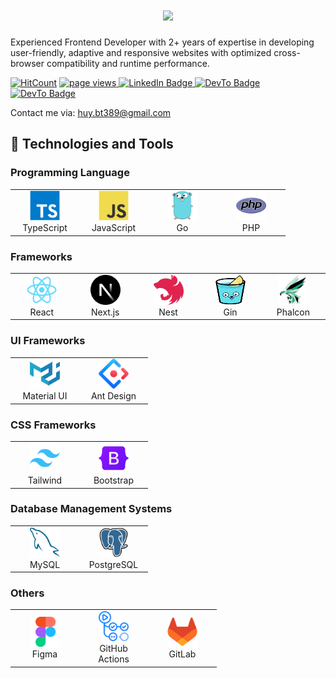 <h1 align="center">
  <a href="https://github.com/huyjs9">
    <img src="https://readme-typing-svg.herokuapp.com/?lines=Hello,+There!+👋;This+is+Huy+Bui...;Nice+to+meet+you!&center=true&size=30">
  </a>
</h1>

Experienced Frontend Developer with 2+ years of expertise in developing user-friendly, adaptive and responsive websites with optimized cross-browser compatibility and runtime performance.

<p>
  <a href="https://hits.dwyl.com/huyjs9/huyjs9/huyjs9.svg?style=flat-square"><img src="https://hits.dwyl.com/huyjs9/huyjs9/huyjs9.svg?style=flat-square" alt="HitCount"></a>
   <a href="https://github.com/huyjs9">
  <img src="https://komarev.com/ghpvc/?username=huyjs9&style=flat-square&abbreviated=true" alt="page views" />
  </a>
  <a href="https://www.linkedin.com/in/huybui38/">
    <img src="https://img.shields.io/badge/-@huybui38-0077B5?style=flat-square&labelColor=0077B5&logo=LinkedIn&link=https://www.linkedin.com/in/huybui38/" alt="LinkedIn Badge">
  </a>
  <a href="https://dev.to/huybt">
    <img src="https://img.shields.io/badge/-@huybt-0A0A0A?style=flat-square&amp;labelColor=0A0A0A&amp;logo=dev.to&amp;link=https://dev.to/huybt" alt="DevTo Badge">
  </a>
    </a>
  <a href="https://twitter.com/huybt389">
    <img src="https://img.shields.io/badge/-@huybt389-000000?style=flat-square&amp;labelColor=0A0A0A&amp;logo=x&amp;link=https://twitter.com/huybt389" alt="DevTo Badge">
  </a>
</p>

Contact me via: <a href="mailto:huy.bt389@gmail.com">huy.bt389@gmail.com</a>

<h2>🚀 Technologies and Tools</h2>
<h3>
Programming Language
</h3>
<table>
  <tr>
    <td align="center" width="96">
        <img src="https://raw.githubusercontent.com/devicons/devicon/master/icons/typescript/typescript-original.svg" alt="react" width="48" height="48" />
      <br>TypeScript
    </td>
    <td align="center" width="96">
<img src="https://raw.githubusercontent.com/devicons/devicon/master/icons/javascript/javascript-original.svg" alt="nextjs" width="48" height="48" />
      <br>JavaScript
    </td>
    <td align="center" width="96">
<img src="https://raw.githubusercontent.com/devicons/devicon/master/icons/go/go-original.svg" alt="nestjs" width="48" height="48" />
      <br>Go
    </td>
    <td align="center" width="96">
<img src="https://raw.githubusercontent.com/devicons/devicon/master/icons/php/php-original.svg" alt="nestjs" width="48" height="48" />
      <br>PHP
    </td>
  </tr>
</table>

<h3>
Frameworks
</h3>
<table>
  <tr>
    <td align="center" width="96">
        <img src="https://raw.githubusercontent.com/devicons/devicon/master/icons/react/react-original.svg" alt="react" width="48" height="48" />
      <br>React
    </td>
    <td align="center" width="96">
<img src="https://raw.githubusercontent.com/devicons/devicon/master/icons/nextjs/nextjs-original.svg" alt="nextjs" width="48" height="48" />
      <br>Next.js
    </td>
    <td align="center" width="96">
<img src="https://raw.githubusercontent.com/devicons/devicon/master/icons/nestjs/nestjs-original.svg" alt="nestjs" width="48" height="48" />
      <br>Nest
    </td>
    <td align="center" width="96">
<img src="https://raw.githubusercontent.com/gin-gonic/logo/master/color.svg" alt="gin" width="48" height="48" />
      <br>Gin
    </td>
    <td align="center" width="96"> 
     <img src="https://raw.githubusercontent.com/devicons/devicon/master/icons/phalcon/phalcon-original.svg" alt="phalcon" width="48" height="48" />
      <br>Phalcon
    </td>
  </tr>
</table>

<h3>
UI Frameworks
</h3>
<table>
  <tr>
    <td align="center" width="96">
<img src="https://raw.githubusercontent.com/devicons/devicon/master/icons/materialui/materialui-original.svg" alt="materialui" width="48" height="48" />
      <br>Material UI
    </td>
    <td align="center" width="96">
<img src="https://raw.githubusercontent.com/devicons/devicon/master/icons/antdesign/antdesign-original.svg" alt="antdesign" width="48" height="48" />
      <br>Ant Design
    </td>
  </tr>
</table>


<h3>
CSS Frameworks
</h3>
<table>
  <tr>
    <td align="center" width="96">
<img src="https://raw.githubusercontent.com/devicons/devicon/master/icons/tailwindcss/tailwindcss-original.svg" alt="tailwindcss" width="48" height="48" />
      <br>Tailwind
    </td>
    <td align="center" width="96">
<img src="https://raw.githubusercontent.com/devicons/devicon/master/icons/bootstrap/bootstrap-original.svg" alt="bootstrap" width="48" height="48" />
      <br>Bootstrap
    </td>
  </tr>
</table>

<h3>
Database Management Systems
</h3>
<table>
  <tr>
    <td align="center" width="96">
<img src="https://raw.githubusercontent.com/devicons/devicon/master/icons/mysql/mysql-original.svg" alt="mysql" width="48" height="48" />
      <br>MySQL
    </td>
    <td align="center" width="96">
<img src="https://raw.githubusercontent.com/devicons/devicon/master/icons/postgresql/postgresql-original.svg" alt="postgresql" width="48" height="48" />
      <br>PostgreSQL
    </td>
  </tr>
</table>

<h3>
Others
</h3>
<table>
  <tr>
    <td align="center" width="96">
<img src="https://raw.githubusercontent.com/devicons/devicon/master/icons/figma/figma-original.svg" alt="figma" width="48" height="48" />
      <br>Figma
    </td>
    <td align="center" width="96">
<img src="https://raw.githubusercontent.com/devicons/devicon/master/icons/githubactions/githubactions-original.svg" alt="githubactions" width="48" height="48" />
      <br>GitHub Actions
    </td>
        <td align="center" width="96">
<img src="https://raw.githubusercontent.com/devicons/devicon/master/icons/gitlab/gitlab-original.svg" alt="gitlab" width="48" height="48" />
      <br>GitLab
    </td>
  </tr>
</table>
<br />
